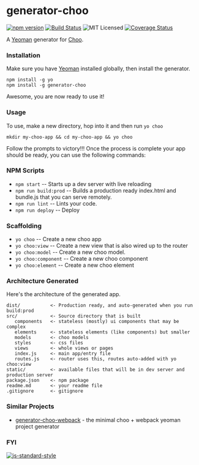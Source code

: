 # generator-choo
[![npm version](https://badge.fury.io/js/generator-choo.svg)](https://img.shields.io/npm/v/generator-choo) [![Build Status](https://travis-ci.org/trainyard/generator-choo.svg?branch=master)](https://travis-ci.org/trainyard/generator-choo) ![MIT Licensed](https://img.shields.io/npm/l/generator-choo.svg) [![Coverage Status](https://coveralls.io/repos/github/MattMcFarland/generator-choo/badge.svg?branch=master)](https://coveralls.io/github/MattMcFarland/generator-choo?branch=master)

A [Yeoman](http://yeoman.io/) generator for [Choo](https://github.com/yoshuawuyts/choo).

### Installation

Make sure you have [Yeoman](http://yeoman.io/) installed globally, then install the generator.

```
npm install -g yo
npm install -g generator-choo
```

Awesome, you are now ready to use it!

### Usage

To use, make a new directory, hop into it and then run `yo choo`

```
mkdir my-choo-app && cd my-choo-app && yo choo
```

Follow the prompts to victory!!! Once the process is complete your app should be ready, you can use the following commands:

### NPM Scripts

 - `npm start` -- Starts up a dev server with live reloading
 - `npm run build:prod` -- Builds a production ready index.html and bundle.js that you can serve remotely.
 - `npm run lint` -- Lints your code.
 - `npm run deploy` -- Deploy

### Scaffolding

- `yo choo` -- Create a new choo app
- `yo choo:view` -- Create a new view that is also wired up to the router
- `yo choo:model` -- Create a new choo model.
- `yo choo:component` -- Create a new choo component
- `yo choo:element` -- Create a new choo element

### Architecture Generated
Here's the architecture of the generated app.

```
dist/           <- Production ready, and auto-generated when you run build:prod
src/            <- Source directory that is built
   components   <- stateless (mostly) ui components that may be complex
   elements     <- stateless elements (like components) but smaller
   models       <- choo models
   styles       <- css files
   views        <- whole views or pages
   index.js     <- main app/entry file
   routes.js    <- router uses this, routes auto-added with yo choo:view
static/         <- available files that will be in dev server and production server
package.json    <- npm package
readme.md       <- your readme file
.gitignore      <- gitignore
```

### Similar Projects

- [generator-choo-webpack](https://github.com/danneu/generator-choo-webpack) - the minimal choo + webpack yeoman project generator


### FYI

[![js-standard-style](https://cdn.rawgit.com/feross/standard/master/badge.svg)](http://standardjs.com)

